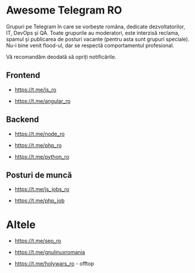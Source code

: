 Awesome Telegram RO
===================

Grupuri pe Telegram în care se vorbește româna, dedicate dezvoltatorilor, IT, DevOps și QA. Toate grupurile au moderatori, este interzisă reclama, spamul și publicarea de posturi vacante (pentru asta sunt grupuri speciale). Nu-i bine venit flood-ul, dar se respectă comportamentul profesional. 

Vă recomandăm deodată să opriți notificările.

## Frontend

+ https://t.me/js_ro

+ https://t.me/angular_ro

## Backend

+ https://t.me/node_ro

+ https://t.me/php_ro

+ https://t.me/python_ro

## Posturi de muncă

+ https://t.me/js_jobs_ro

+ https://t.me/php_job

# Altele

+ https://t.me/seo_ro

+ https://t.me/gnulinuxromania

+ https://t.me/holywars_ro - offtop
